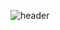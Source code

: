 ![header](https://capsule-render.vercel.app/api?type=waving&color=ff9751&height=300&section=header&text=Lwnlcks&fontSize=90&animation=fadeIn&fontAlignY=38)
